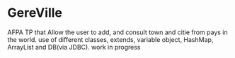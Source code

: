 # GereVille
AFPA TP that Allow the user to add, and consult town and citie from pays in the world.
use of different classes, extends, variable object, HashMap, ArrayList and DB(via JDBC).
work in progress
